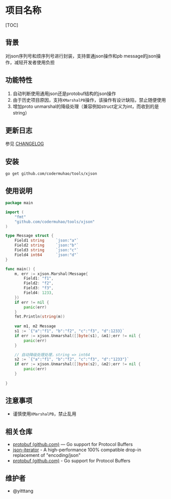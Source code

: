 # 项目名称
[TOC]

## 背景

对json序列号和烦序列号进行封装，支持普通json操作和pb message的json操作，减轻开发者使用负担

## 功能特性

1. 自动判断使用通用json还是protobuf结构的json操作
2. 由于历史项目原因，支持`XMarshalPB`操作，该操作有设计缺陷，禁止随便使用
3. 增加proto unmarshal的降级处理（兼容例如struct定义为int，而收到的是string）

## 更新日志

参见 [CHANGELOG](CHANGELOG.md)

## 安装

```shell
go get github.com/codermuhao/tools/xjson
```

## 使用说明

```go
package main

import (
	"fmt"
	"github.com/codermuhao/tools/xjson"
)

type Message struct {
	Field1 string     `json:"a"`
	Field2 string     `json:"b"`
	Field3 string     `json:"c"`
	Field4 int64      `json:"d"`
}

func main() {
	m, err := xjson.Marshal(Message{
		Field1: "f1",
		Field2: "f2",
		Field3: "f3",
		Field4: 1233,
	})
	if err != nil {
		panic(err)
    }
	fmt.Println(string(m))
	
	var m1, m2 Message
	s1 := `{"a":"f1", "b":"f2", "c":"f3", "d":1233}`
	if err := xjson.Unmarshal([]byte(s1), &m1);err != nil {
		panic(err)
    }

    // 自动降级处理处理，string => int64
	s2 := `{"a":"f1", "b":"f2", "c":"f3", "d":"1233"}`
	if err := xjson.Unmarshal([]byte(s2), &m2);err != nil {
		panic(err)
	}
	
}
```

## 注意事项

* 谨慎使用`XMarshalPB`，禁止乱用

## 相关仓库

* [protobuf (github.com)][1] — Go support for Protocol Buffers
* [json-iterator][2] - A high-performance 100% compatible drop-in replacement of "encoding/json"
* [protobuf (github.com)][3] - Go support for Protocol Buffers

## 维护者

* @yitttang 


[1]: https://github.com/golang/protobuf
[2]: https://github.com/RichardLitt/standard-readme
[3]: https://google.golang.org/protobuf